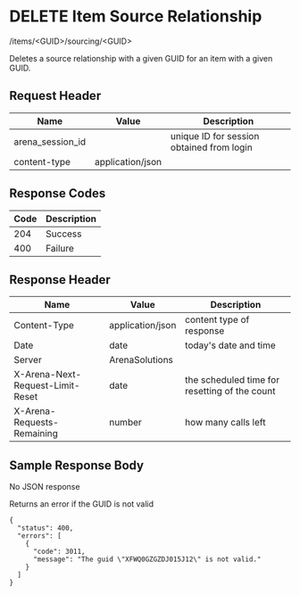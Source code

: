 # DELETE Item Source Relationship
/items/&lt;GUID&gt;/sourcing/&lt;GUID&gt;

Deletes a source relationship with a given GUID for an item with a given GUID.

## Request Header

| Name<br> | Value<br> | Description<br> |
|  --- |  --- |  --- | 
| arena_session_id<br> |   | unique ID for session obtained from login<br> |
| content-type<br> | application/json<br> |   |

## Response Codes

| Code<br> | Description<br> |
|  --- |  --- | 
| 204<br> | Success<br> |
| 400<br> | Failure<br> |

## Response Header

| Name<br> | Value<br> | Description<br> |
|  --- |  --- |  --- | 
| Content-Type<br> | application/json<br> | content type of response<br> |
| Date<br> | date<br> | today's date and time<br> |
| Server<br> | ArenaSolutions<br> |   |
| X-Arena-Next-Request-Limit-Reset<br> | date<br> | the scheduled time for resetting of the count<br> |
| X-Arena-Requests-Remaining<br> | number<br> | how many calls left<br> |

## Sample Response Body
No JSON response

Returns an error if the GUID is not valid

```
{
  "status": 400,
  "errors": [
    {
      "code": 3011,
      "message": "The guid \"XFWQ0GZGZDJ015J12\" is not valid."
    }
  ]
}
```
